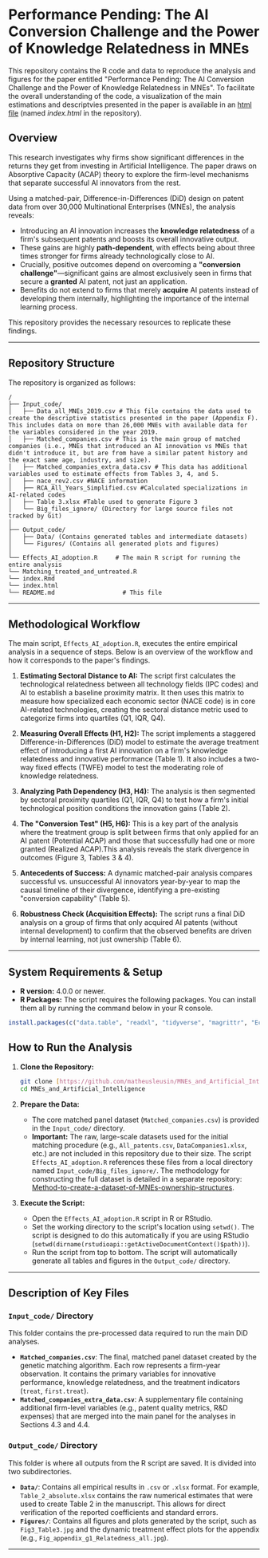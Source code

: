 # Performance Pending: The AI Conversion Challenge and the Power of Knowledge Relatedness in MNEs

This repository contains the R code and data to reproduce the analysis and figures for the paper entitled "Performance Pending: The AI Conversion Challenge and the Power of Knowledge Relatedness in MNEs". 
To facilitate the overall understanding of the code, a visualization of the main estimations and descriptvies presented in the paper is available in an [html file](https://relatedness-in-mnes.netlify.app/) (named *index.html* in the repository).
## Overview

This research investigates why firms show significant differences in the returns they get from investing in Artificial Intelligence. The paper draws on Absorptive Capacity (ACAP) theory to explore the firm-level mechanisms that separate successful AI innovators from the rest.

Using a matched-pair, Difference-in-Differences (DiD) design on patent data from over 30,000 Multinational Enterprises (MNEs), the analysis reveals:
* Introducing an AI innovation increases the **knowledge relatedness** of a firm's subsequent patents and boosts its overall innovative output.
* These gains are highly **path-dependent**, with effects being about three times stronger for firms already technologically close to AI.
* Crucially, positive outcomes depend on overcoming a **"conversion challenge"**—significant gains are almost exclusively seen in firms that secure a **granted** AI patent, not just an application.
* Benefits do not extend to firms that merely **acquire** AI patents instead of developing them internally, highlighting the importance of the internal learning process.

This repository provides the necessary resources to replicate these findings.

---

## Repository Structure

The repository is organized as follows:

```
/
├── Input_code/
│   ├── Data_all_MNEs_2019.csv # This file contains the data used to create the descriptive statistics presented in the paper (Appendix F). This includes data on more than 26,000 MNEs with available data for the variables considered in the year 2019.
│   ├── Matched_companies.csv # This is the main group of matched companies (i.e., MNEs that introduced an AI innovation vs MNEs that didn't introduce it, but are from have a similar patent history and the exact same age, industry, and size).
│   ├── Matched_companies_extra_data.csv # This data has additional variables used to estimate effects from Tables 3, 4, and 5.
│   ├── nace_rev2.csv #NACE information
│   ├── RCA_All_Years_Simplified.csv #Calculated specializations in AI-related codes
│   ├── Table 3.xlsx #Table used to generate Figure 3
│   └── Big_files_ignore/ (Directory for large source files not tracked by Git)
│
├── Output_code/
│   ├── Data/ (Contains generated tables and intermediate datasets)
│   └── Figures/ (Contains all generated plots and figures)
│
└── Effects_AI_adoption.R     # The main R script for running the entire analysis
└── Matching_treated_and_untreated.R
└── index.Rmd
└── index.html
└── README.md                   # This file
```
---

## Methodological Workflow

The main script, `Effects_AI_adoption.R`, executes the entire empirical analysis in a sequence of steps. Below is an overview of the workflow and how it corresponds to the paper's findings.

1.  **Estimating Sectoral Distance to AI:** The script first calculates the technological relatedness between all technology fields (IPC codes) and AI to establish a baseline proximity matrix. It then uses this matrix to measure how specialized each economic sector (NACE code) is in core AI-related technologies, creating the sectoral distance metric used to categorize firms into quartiles (Q1, IQR, Q4).

2.  **Measuring Overall Effects (H1, H2):** The script implements a staggered Difference-in-Differences (DiD) model to estimate the average treatment effect of introducing a first AI innovation on a firm's knowledge relatedness and innovative performance (Table 1). It also includes a two-way fixed effects (TWFE) model to test the moderating role of knowledge relatedness.

3.  **Analyzing Path Dependency (H3, H4):** The analysis is then segmented by sectoral proximity quartiles (Q1, IQR, Q4) to test how a firm's initial technological position conditions the innovation gains (Table 2).

4.  **The "Conversion Test" (H5, H6):** This is a key part of the analysis where the treatment group is split between firms that only applied for an AI patent (Potential ACAP) and those that successfully had one or more granted (Realized ACAP).This analysis reveals the stark divergence in outcomes (Figure 3, Tables 3 & 4).

5.  **Antecedents of Success:** A dynamic matched-pair analysis compares successful vs. unsuccessful AI innovators year-by-year to map the causal timeline of their divergence, identifying a pre-existing "conversion capability" (Table 5).

6.  **Robustness Check (Acquisition Effects):** The script runs a final DiD analysis on a group of firms that only acquired AI patents (without internal development) to confirm that the observed benefits are driven by internal learning, not just ownership (Table 6).

---

## System Requirements & Setup

* **R version:** 4.0.0 or newer.
* **R Packages:** The script requires the following packages. You can install them all by running the command below in your R console.

```R
install.packages(c("data.table", "readxl", "tidyverse", "magrittr", "EconGeo", "psych", "Metrics", "did", "openxlsx", "zoo", "vtable", "ggcorrplot", "janitor"))
```

## How to Run the Analysis

1.  **Clone the Repository:**
    ```bash
    git clone [https://github.com/matheusleusin/MNEs_and_Artificial_Intelligence.git](https://github.com/matheusleusin/MNEs_and_Artificial_Intelligence.git)
    cd MNEs_and_Artificial_Intelligence
    ```

2.  **Prepare the Data:**
    * The core matched panel dataset (`Matched_companies.csv`) is provided in the `Input_code/` directory.
    * **Important:** The raw, large-scale datasets used for the initial matching procedure (e.g., `All_patents.csv`, `DataCompanies1.xlsx`, etc.) are not included in this repository due to their size. The script `Effects_AI_adoption.R` references these files from a local directory named `Input_code/Big_files_ignore/`. The methodology for constructing the full dataset is detailed in a separate repository: [Method-to-create-a-dataset-of-MNEs-ownership-structures](https://github.com/matheusleusin/Method-to-create-a-dataset-of-MNEs-ownership-structures).

3.  **Execute the Script:**
    * Open the `Effects_AI_adoption.R` script in R or RStudio.
    * Set the working directory to the script's location using `setwd()`. The script is designed to do this automatically if you are using RStudio (`setwd(dirname(rstudioapi::getActiveDocumentContext()$path))`).
    * Run the script from top to bottom. The script will automatically generate all tables and figures in the `Output_code/` directory.

---

## Description of Key Files

### `Input_code/` Directory
This folder contains the pre-processed data required to run the main DiD analyses.

* **`Matched_companies.csv`**: The final, matched panel dataset created by the genetic matching algorithm. Each row represents a firm-year observation. It contains the primary variables for innovative performance, knowledge relatedness, and the treatment indicators (`treat`, `first.treat`).
* **`Matched_companies_extra_data.csv`**: A supplementary file containing additional firm-level variables (e.g., patent quality metrics, R&D expenses) that are merged into the main panel for the analyses in Sections 4.3 and 4.4.

### `Output_code/` Directory
This folder is where all outputs from the R script are saved. It is divided into two subdirectories.

* **`Data/`**: Contains all empirical results in `.csv` or `.xlsx` format. For example, `Table_2_absolute.xlsx` contains the raw numerical estimates that were used to create Table 2 in the manuscript. This allows for direct verification of the reported coefficients and standard errors.
* **`Figures/`**: Contains all figures and plots generated by the script, such as `Fig3_Table3.jpg` and the dynamic treatment effect plots for the appendix (e.g., `Fig_appendix_g1_Relatedness_all.jpg`).

---
